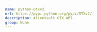 ```yaml
---
name: python-otxv2
url: https://pypi.python.org/pypi/OTXv2/
description: AlienVault OTX API.
group: None
---
```


